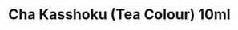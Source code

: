 ---
layout: product
title: "Cha Kasshoku (Tea Colour) 10ml"
price: "330" 
desc: "Acrylic Laquer 10mL"
img_path: "/assets/img/RC335.jpg"
brand: "AK "
available: true
special_offer: false
new: false
soon: false
cat: "020000"
subcat: "020200"
subsubcat: "020201"
sifra: "RC335"
popular: false
---